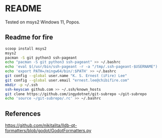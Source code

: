 # README

Tested on msys2 Windows 11, Popos.

## Readme for fire

```bash
scoop install msys2
msys2
pacman -S git python3 ssh-pageant
echo "pacman -S git python3 ssh-pageant" >> ~/.bashrc
echo 'eval $(/usr/bin/ssh-pageant -r -a "/tmp/.ssh-pageant-$USERNAME")' >> ~/.bashrc
echo 'export PATH=/mingw64/bin/:$PATH' >> ~/.bashrc
git config --global user.name "K. S. Ernest (iFire) Lee"
git config --global user.email "ernest.lee@chibifire.com"
mkdir -p ~/.ssh
ssh-keyscan github.com >> ~/.ssh/known_hosts
git clone https://github.com/ingydotnet/git-subrepo ~/git-subrepo
echo 'source ~/git-subrepo/.rc' >> ~/.bashrc
```

## References

https://github.com/nikitalita/lldb-qt-formatters/blob/godot/GodotFormatters.py
